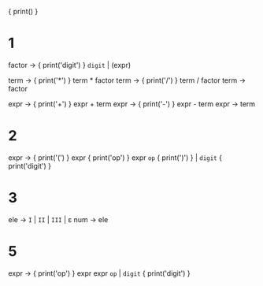 { print() }

# 1
factor -> { print('digit') } `digit` | (expr)

term -> { print('*') } term * factor
term -> { print('/') } term / factor
term -> factor

expr -> { print('+') } expr + term
expr -> { print('-') } expr - term
expr -> term

# 2
expr -> { print('(') } expr { print('op') } expr `op` { print(')') }
     | `digit` { print('digit') }

# 3
ele -> `I` | `II` | `III` | ε
num -> ele 

# 5
expr -> { print('op') } expr expr `op` 
     | `digit` { print('digit') }

